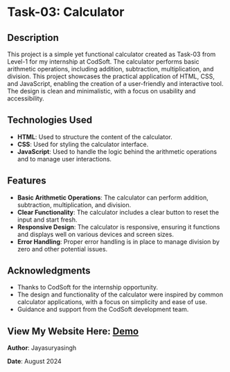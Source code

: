 # Task-03: Calculator

## Description

This project is a simple yet functional calculator created as Task-03 from Level-1 for my internship at CodSoft. The calculator performs basic arithmetic operations, including addition, subtraction, multiplication, and division. This project showcases the practical application of HTML, CSS, and JavaScript, enabling the creation of a user-friendly and interactive tool. The design is clean and minimalistic, with a focus on usability and accessibility.

## Technologies Used

- **HTML**: Used to structure the content of the calculator.
- **CSS**: Used for styling the calculator interface.
- **JavaScript**: Used to handle the logic behind the arithmetic operations and to manage user interactions.

## Features

- **Basic Arithmetic Operations**: The calculator can perform addition, subtraction, multiplication, and division.
- **Clear Functionality**: The calculator includes a clear button to reset the input and start fresh.
- **Responsive Design**: The calculator is responsive, ensuring it functions and displays well on various devices and screen sizes.
- **Error Handling**: Proper error handling is in place to manage division by zero and other potential issues.

## Acknowledgments

- Thanks to CodSoft for the internship opportunity.
- The design and functionality of the calculator were inspired by common calculator applications, with a focus on simplicity and ease of use.
- Guidance and support from the CodSoft development team.

## View My Website Here: [Demo](https://hrjayasuryasingh9.github.io/CODSOFT/Level-1/Task-3/)

**Author**: Jayasuryasingh

**Date**: August 2024
